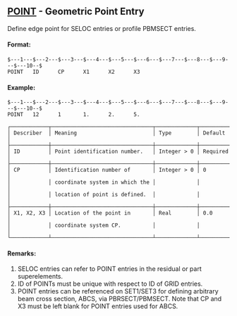 ## [POINT](https://help.hexagonmi.com/bundle/MSC_Nastran_2022.4/page/Nastran_Combined_Book/qrg/bulkp/TOC.POINT.xhtml) - Geometric Point Entry

Define edge point for SELOC entries or profile PBMSECT entries.

#### Format:

```nastran
$---1---$---2---$---3---$---4---$---5---$---6---$---7---$---8---$---9---$---10--$
POINT   ID      CP      X1      X2      X3                                      
```

#### Example:

```nastran
$---1---$---2---$---3---$---4---$---5---$---6---$---7---$---8---$---9---$---10--$
POINT   12      1       1.      2.      5.                                      
```

```text
┌────────────┬────────────────────────────────┬─────────────┬──────────┐
│ Describer  │ Meaning                        │ Type        │ Default  │
├────────────┼────────────────────────────────┼─────────────┼──────────┤
│ ID         │ Point identification number.   │ Integer > 0 │ Required │
├────────────┼────────────────────────────────┼─────────────┼──────────┤
│ CP         │ Identification number of       │ Integer > 0 │ 0        │
│            │ coordinate system in which the │             │          │
│            │ location of point is defined.  │             │          │
├────────────┼────────────────────────────────┼─────────────┼──────────┤
│ X1, X2, X3 │ Location of the point in       │ Real        │ 0.0      │
│            │ coordinate system CP.          │             │          │
└────────────┴────────────────────────────────┴─────────────┴──────────┘
```

#### Remarks:

1. SELOC entries can refer to POINT entries in the residual or part superelements.
2. ID of POINTs must be unique with respect to ID of GRID entries.
3. POINT entries can be referenced on SET1/SET3 for defining arbitrary beam cross section, ABCS, via PBRSECT/PBMSECT. Note that CP and X3 must be left blank for POINT entries used for ABCS.
